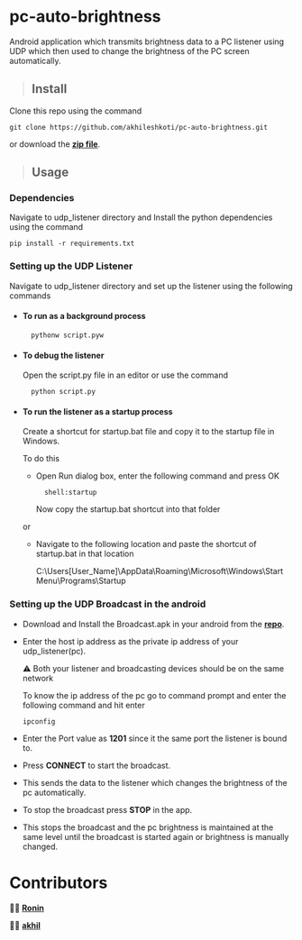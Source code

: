 # pc-auto-brightness

Android application which transmits brightness data to a PC listener using UDP which then used to change the brightness of the PC screen automatically.

> ## Install

Clone this repo using the command 

    git clone https://github.com/akhileshkoti/pc-auto-brightness.git

or download the **[zip file](https://github.com/akhileshkoti/pc-auto-brightness/archive/refs/heads/master.zip)**.

> ## Usage

### Dependencies

  Navigate to udp_listener directory and Install the python dependencies using the command

    pip install -r requirements.txt

### Setting up the UDP Listener

  Navigate to udp_listener directory and set up the listener using the following commands

- #### To run as a background process

        pythonw script.pyw

- #### To debug the listener 

    Open the script.py file in an editor or use the command
        
        python script.py

- #### To run the listener as a startup process

    Create a shortcut for startup.bat file and copy it to the startup file in Windows.
  
    To do this 
    - Open Run dialog box, enter the following command and press OK
        
            shell:startup
      
      Now copy the startup.bat shortcut into that folder
    
    or
  
    - Navigate to the following location and paste the shortcut of startup.bat in that location
  
        C:\Users\[User_Name]\AppData\Roaming\Microsoft\Windows\Start Menu\Programs\Startup


 ### Setting up the UDP Broadcast in the android

  - Download and Install the Broadcast.apk in your android from the **[repo](https://github.com/akhileshkoti/pc-auto-brightness)**.

  - Enter the host ip address as the private ip address of your udp_listener(pc).
  
    :warning: Both your listener and broadcasting devices should be on the same network
   
    To know the ip address of the pc go to command prompt and enter the following command and hit enter
   
        ipconfig
        
  - Enter the Port value as **1201** since it the same port the listener is bound to.

  - Press **CONNECT** to start the broadcast.

  - This sends the data to the listener which changes the brightness of the pc automatically.

  - To stop the broadcast press **STOP** in the app.

  - This stops the broadcast and the pc brightness is maintained at the same level until the broadcast is started again or brightness is manually changed.
  
  
  # Contributors
  
  :man_technologist: **[Ronin](https://github.com/raja-ravi-prakash)**
    
  :man_technologist: **[akhil](https://github.com/akhileshkoti)**
  
  
